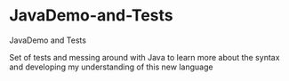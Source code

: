 # JavaDemo-and-Tests
JavaDemo and Tests

Set of tests and messing around with Java to learn more about the syntax and developing my understanding of this new language
